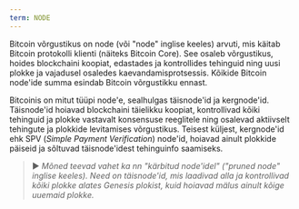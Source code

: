 ```yaml
---
term: NODE
---
```


Bitcoin võrgustikus on node (või "node" inglise keeles) arvuti, mis käitab Bitcoin protokolli klienti (näiteks Bitcoin Core). See osaleb võrgustikus, hoides blockchaini koopiat, edastades ja kontrollides tehinguid ning uusi plokke ja vajadusel osaledes kaevandamisprotsessis. Kõikide Bitcoin node'ide summa esindab Bitcoin võrgustikku ennast.

Bitcoinis on mitut tüüpi node'e, sealhulgas täisnode'id ja kergnode'id. Täisnode'id hoiavad blockchaini täielikku koopiat, kontrollivad kõiki tehinguid ja plokke vastavalt konsensuse reeglitele ning osalevad aktiivselt tehingute ja plokkide levitamises võrgustikus. Teisest küljest, kergnode'id ehk SPV (*Simple Payment Verification*) node'id, hoiavad ainult plokkide päiseid ja sõltuvad täisnode'idest tehinguinfo saamiseks.

> ► *Mõned teevad vahet ka nn "kärbitud node'idel" ("pruned node" inglise keeles). Need on täisnode'id, mis laadivad alla ja kontrollivad kõiki plokke alates Genesis plokist, kuid hoiavad mälus ainult kõige uuemaid plokke.*